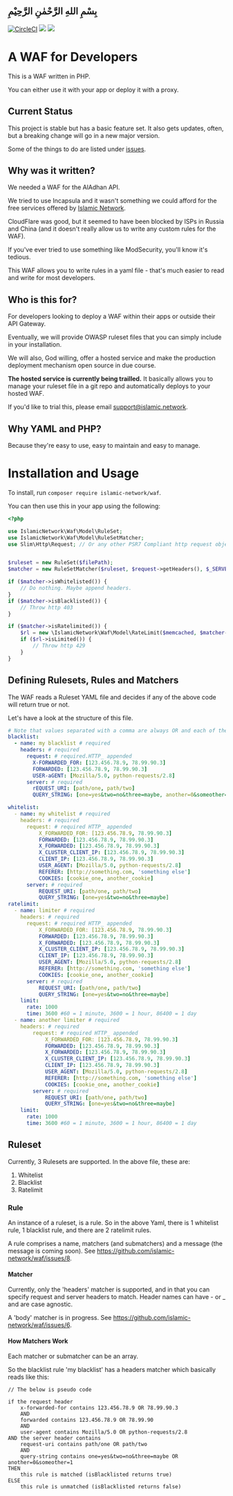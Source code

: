## بِسْمِ اللهِ الرَّحْمٰنِ الرَّحِيْمِ

[![CircleCI](https://circleci.com/gh/islamic-network/waf.svg?style=shield)](https://circleci.com/gh/islamic-network/waf) 
[![](https://img.shields.io/github/release/islamic-network/waf.svg)](https://github.com/islamic-network/waf/releases)
[![](https://img.shields.io/github/license/islamic-network/waf.svg)](https://github.com/islamic-network/waf/blob/master/LICENSE)

# A WAF for Developers

This is a WAF written in PHP. 

You can either use it with your app or deploy it with a proxy.


## Current Status
This project is stable but has a basic feature set. It also gets updates, often, but a breaking change will go in a new major version.

Some of the things to do are listed under [issues](https://github.com/islamic-network/waf/issues).

## Why was it written?

We needed a WAF for the AlAdhan API.

We tried to use Incapsula and it wasn't something we could afford for the free services offered by [Islamic Network](https://islamic.network).

CloudFlare was good, but it seemed to have been blocked by ISPs in Russia and China (and it doesn't really allow us to write any custom rules for the WAF).

If you've ever tried to use something like ModSecurity, you'll know it's tedious. 

This WAF allows you to write rules in a yaml file - that's much easier to read and write for most developers.

## Who is this for?

For developers looking to deploy a WAF within their apps or outside their API Gateway.

Eventually, we will provide OWASP ruleset files that you can simply include in your installation.

We will also, God willing, offer a hosted service and make the production deployment mechanism open source in due course. 

**The hosted service is currently being trailled.** It basically allows you to manage your ruleset file in a git repo and automatically deploys to your hosted WAF. 

If you'd like to trial this, please email support@islamic.network.

## Why YAML and PHP?

Because they're easy to use, easy to maintain and easy to manage.

# Installation and Usage
To install, run ```composer require islamic-network/waf```.

You can then use this in your app using the following:

```php
<?php

use IslamicNetwork\Waf\Model\RuleSet;
use IslamicNetwork\Waf\Model\RuleSetMatcher;
use Slim\Http\Request; // Or any other PSR7 Compliant http request object


$ruleset = new RuleSet($filePath);
$matcher = new RuleSetMatcher($ruleset, $request->getHeaders(), $_SERVER);

if ($matcher->isWhitelisted()) {
    // Do nothing. Maybe append headers.
}
if ($matcher->isBlacklisted()) {
    // Throw http 403
}

if ($matcher->isRatelimited()) {
    $rl = new \IslamicNetwork\Waf\Model\RateLimit($memcached, $matcher->getMatched()['rate'], $matcher->getMatched()['time']);
    if ($rl->isLimited()) {
        // Throw http 429
    }
}
```

## Defining Rulesets, Rules and Matchers
The WAF reads a Ruleset YAML file and decides if any of the above code will return true or not.

Let's have a look at the structure of this file.

```yaml
# Note that values separated with a comma are always OR and each of the global keys are always AND
blacklist:
  - name: my blacklist # required
    headers: # required
      request: # required.HTTP_ appended
        X-FORWARDED_FOR: [123.456.78.9, 78.99.90.3]
        FORWARDED: [123.456.78.9, 78.99.90.3]
        USER-aGENT: [Mozilla/5.0, python-requests/2.8]
      server: # required
        rEQUEST_URI: [path/one, path/two]
        QUERY_STRING: [one=yes&two=no&three=maybe, another=0&someother=1]

whitelist:
  - name: my whitelist # required
    headers: # required
      request: # required HTTP_ appended
          X_FORWARDED_FOR: [123.456.78.9, 78.99.90.3]
          FORWARDED: [123.456.78.9, 78.99.90.3]
          X_FORWARDED: [123.456.78.9, 78.99.90.3]
          X_CLUSTER_CLIENT_IP: [123.456.78.9, 78.99.90.3]
          CLIENT_IP: [123.456.78.9, 78.99.90.3]
          USER_AGENT: [Mozilla/5.0, python-requests/2.8]
          REFERER: [http://something.com, 'something else']
          COOKIES: [cookie_one, another_cookie]
      server: # required
          REQUEST_URI: [path/one, path/two]
          QUERY_STRING: [one=yes&two=no&three=maybe]
ratelimit:
  - name: limiter # required
    headers: # required
      request: # required HTTP_ appended
          X_FORWARDED_FOR: [123.456.78.9, 78.99.90.3]
          FORWARDED: [123.456.78.9, 78.99.90.3]
          X_FORWARDED: [123.456.78.9, 78.99.90.3]
          X_CLUSTER_CLIENT_IP: [123.456.78.9, 78.99.90.3]
          CLIENT_IP: [123.456.78.9, 78.99.90.3]
          USER_AGENT: [Mozilla/5.0, python-requests/2.8]
          REFERER: [http://something.com, 'something else']
          COOKIES: [cookie_one, another_cookie]
      server: # required
          REQUEST_URI: [path/one, path/two]
          QUERY_STRING: [one=yes&two=no&three=maybe]
    limit:
      rate: 1000
      time: 3600 #60 = 1 minute, 3600 = 1 hour, 86400 = 1 day
  - name: another limiter # required
    headers: # required
        request: # required HTTP_ appended
            X_FORWARDED_FOR: [123.456.78.9, 78.99.90.3]
            FORWARDED: [123.456.78.9, 78.99.90.3]
            X_FORWARDED: [123.456.78.9, 78.99.90.3]
            X_CLUSTER_CLIENT_IP: [123.456.78.9, 78.99.90.3]
            CLIENT_IP: [123.456.78.9, 78.99.90.3]
            USER_AGENT: [Mozilla/5.0, python-requests/2.8]
            REFERER: [http://something.com, 'something else']
            COOKIES: [cookie_one, another_cookie]
        server: # required
            REQUEST_URI: [path/one, path/two]
            QUERY_STRING: [one=yes&two=no&three=maybe]
    limit:
      rate: 1000
      time: 3600 #60 = 1 minute, 3600 = 1 hour, 86400 = 1 day
````

## Ruleset

Currently, 3 Rulesets are supported. In the above file, these are:
1. Whitelist
2. Blacklist
3. Ratelimit

### Rule

An instance of a ruleset, is a rule. So in the above Yaml, there is 1 whitelist rule, 1 blacklist rule, and there are 2 ratelimit rules.

A rule comprises a name, matchers (and submatchers) and a message (the message is coming soon). See https://github.com/islamic-network/waf/issues/8.

#### Matcher

Currently, only the 'headers' matcher is supported, and in that you can specify request and server headers to match. Header names can have - or _ and are case agnostic.

A 'body' matcher is in progress. See https://github.com/islamic-network/waf/issues/6.

#### How Matchers Work

Each matcher or submatcher can be an array.

So the blacklist rule 'my blacklist' has a headers matcher which basically reads like this:


```
// The below is pseudo code

if the request header
    x-forwarded-for contains 123.456.78.9 OR 78.99.90.3
    AND
    forwarded contains 123.456.78.9 OR 78.99.90
    AND
    user-agent contains Mozilla/5.0 OR python-requests/2.8
AND the server header contains
    request-uri contains path/one OR path/two
    AND
    query-string contains one=yes&two=no&three=maybe OR another=0&someother=1
THEN
    this rule is matched (isBlacklisted returns true)
ELSE
    this rule is unmatched (isBlacklisted returns false)

```

